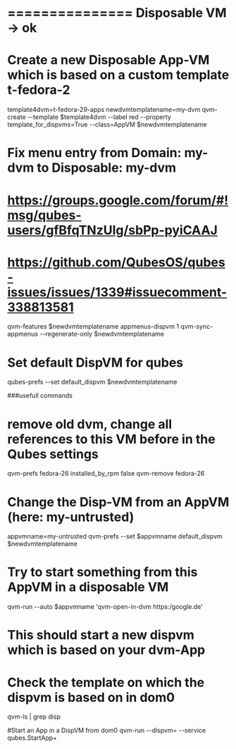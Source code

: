 ===============
 Disposable VM -> ok
===============

# Create a new Disposable App-VM which is based on a custom template t-fedora-2
template4dvm=t-fedora-29-apps
newdvmtemplatename=my-dvm
qvm-create --template $template4dvm --label red --property template_for_dispvms=True --class=AppVM $newdvmtemplatename
 
# Fix menu entry from Domain: my-dvm to Disposable: my-dvm
# https://groups.google.com/forum/#!msg/qubes-users/gfBfqTNzUIg/sbPp-pyiCAAJ
# https://github.com/QubesOS/qubes-issues/issues/1339#issuecomment-338813581
qvm-features $newdvmtemplatename appmenus-dispvm 1
qvm-sync-appmenus --regenerate-only $newdvmtemplatename

# Set default DispVM for qubes
qubes-prefs --set default_dispvm $newdvmtemplatename

###usefull commands
# remove old dvm, change all references to this VM before in the Qubes settings
qvm-prefs fedora-26 installed_by_rpm false
qvm-remove fedora-26

# Change the Disp-VM from an AppVM (here: my-untrusted)
appvmname=my-untrusted
qvm-prefs --set $appvmname default_dispvm $newdvmtemplatename
 
# Try to start something from this AppVM in a disposable VM
qvm-run --auto $appvmname 'qvm-open-in-dvm https:/google.de'

# This should start a new dispvm which is based on your dvm-App
# Check the template on which the dispvm is based on in dom0
qvm-ls | grep disp


#Start an App in a DispVM from dom0
qvm-run --dispvm=<DISPVM> --service qubes.StartApp+<COMMAND>



